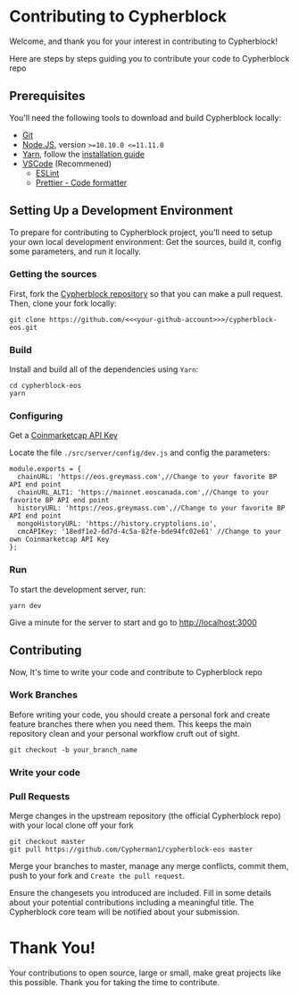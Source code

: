 # Contributing to Cypherblock

Welcome, and thank you for your interest in contributing to Cypherblock!

Here are steps by steps guiding you to contribute your code to Cypherblock repo

## Prerequisites

You'll need the following tools to download and build Cypherblock locally:

- [Git](https://git-scm.com)
- [Node.JS](https://nodejs.org/en/), version `>=10.10.0 <=11.11.0`
- [Yarn](https://yarnpkg.com/en/), follow the [installation guide](https://yarnpkg.com/en/docs/install)
- [VSCode](https://code.visualstudio.com/) (Recommened)
  - [ESLint](https://github.com/Microsoft/vscode-eslint)
  - [Prettier - Code formatter](https://github.com/prettier/prettier-vscode)


## Setting Up a Development Environment

To prepare for contributing to Cypherblock project, you'll need to setup your own local development environment: Get the sources, build it, config some parameters, and run it locally. 

### Getting the sources

First, fork the [Cypherblock repository](https://github.com/Cypherman1/cypherblock-eos) so that you can make a pull request. Then, clone your fork locally:

```
git clone https://github.com/<<<your-github-account>>>/cypherblock-eos.git
```

### Build

Install and build all of the dependencies using `Yarn`:

```
cd cypherblock-eos
yarn
```

### Configuring

Get a [Coinmarketcap API Key](https://coinmarketcap.com/api/)

Locate the file `./src/server/config/dev.js` and config the parameters:

```
module.exports = {
  chainURL: 'https://eos.greymass.com',//Change to your favorite BP API end point
  chainURL_ALT1: 'https://mainnet.eoscanada.com',//Change to your favorite BP API end point
  historyURL: 'https://eos.greymass.com',//Change to your favorite BP API end point
  mongoHistoryURL: 'https://history.cryptolions.io',
  cmcAPIKey: '18edf1e2-6d7d-4c5a-82fe-bde94fc02e61' //Change to your own Coinmarketcap API Key
};
```

### Run

To start the development server, run:

```
yarn dev
```

Give a minute for the server to start and go to [http://localhost:3000](http://localhost:3000)

## Contributing

Now, It's time to write your code and contribute to Cypherblock repo

### Work Branches
Before writing your code, you should create a personal fork and create feature branches there when you need them. This keeps the main repository clean and your personal workflow cruft out of sight.

```
git checkout -b your_branch_name
```

### Write your code


### Pull Requests

Merge changes in the upstream repository (the official Cypherblock repo) with your local clone off your fork

```
git checkout master
git pull https://github.com/Cypherman1/cypherblock-eos master
```

Merge your branches to master, manage any merge conflicts, commit them, push to your fork and `Create the pull request`. 

Ensure the changesets you introduced are included. Fill in some details about your potential contributions including a meaningful title. The Cypherblock core team will be notified about your submission.

# Thank You!

Your contributions to open source, large or small, make great projects like this possible. Thank you for taking the time to contribute.